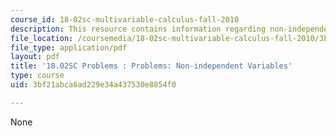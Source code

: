 ```yaml
---
course_id: 18-02sc-multivariable-calculus-fall-2010
description: This resource contains information regarding non-independent variables.
file_location: /coursemedia/18-02sc-multivariable-calculus-fall-2010/3bf21abca6ad229e34a437530e8854f0_MIT18_02SC_pb_42_quest.pdf
file_type: application/pdf
layout: pdf
title: '18.02SC Problems : Problems: Non-independent Variables'
type: course
uid: 3bf21abca6ad229e34a437530e8854f0

---
```

None